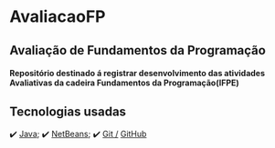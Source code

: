 # AvaliacaoFP
## Avaliação de Fundamentos da Programação
#### Repositório destinado á registrar desenvolvimento das atividades Avaliativas da cadeira Fundamentos da Programação(IFPE)

## Tecnologias usadas
:heavy_check_mark: [Java](https://www.java.com/pt-BR/download/ie_manual.jsp?locale=pt_BR);
:heavy_check_mark: [NetBeans](https://netbeans.apache.org/download/index.html);
:heavy_check_mark: [Git /](https://git-scm.com/)  [GitHub](https://github.com/)

